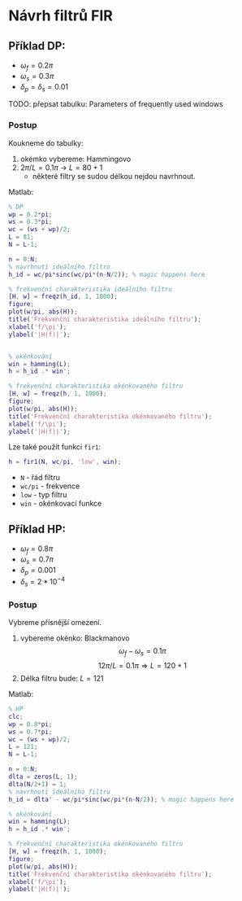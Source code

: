 # Návrh filtrů FIR

## Příklad DP:
- $\omega_f = 0.2\pi$
- $\omega_s = 0.3\pi$
- $\delta_p = \delta_s = 0.01$

TODO: přepsat tabulku: Parameters of frequently used windows
### Postup
Koukneme do tabulky:
1) okémko vybereme: Hammingovo
2) $2\pi/L = 0.1\pi$ -> $L = 80+1$
   - některé filtry se sudou délkou nejdou navrhnout.

Matlab:
```matlab
% DP
wp = 0.2*pi;
ws = 0.3*pi;
wc = (ws + wp)/2;
L = 81;
N = L-1;

n = 0:N;
% navrhnutí ideálního filtru
h_id = wc/pi*sinc(wc/pi*(n-N/2)); % magic happens here

% frekvenční charakteristika ideálního filtru
[H, w] = freqz(h_id, 1, 1000);
figure;
plot(w/pi, abs(H));
title('Frekvenční charakteristika ideálního filtru');
xlabel('f/\pi');
ylabel('|H(f)|');


% okénkování
win = hamming(L);
h = h_id .* win';

% frekvenční charakteristika okénkovaného filtru
[H, w] = freqz(h, 1, 1000);
figure;
plot(w/pi, abs(H));
title('Frekvenční charakteristika okénkovaného filtru');
xlabel('f/\pi');
ylabel('|H(f)|');
```

Lze také použít funkci `fir1`:
```matlab
h = fir1(N, wc/pi, 'low', win);
```
- `N` - řád filtru
- `wc/pi` - frekvence
- `low` - typ filtru
- `win` - okénkovací funkce

## Příklad HP:
- $\omega_f = 0.8\pi$
- $\omega_s = 0.7\pi$
- $\delta_p = 0.001$
- $\delta_s = 2*10^{-4}$

### Postup
Vybreme přísnější omezení.
1) vybereme okénko: Blackmanovo
$$
\omega_f - \omega_s = 0.1\pi
$$
$$
12\pi / L = 0.1\pi \Rightarrow L = 120+1
$$
2) Délka filtru bude: $L = 121$

Matlab:
```matlab
% HP
clc;
wp = 0.8*pi;
ws = 0.7*pi;
wc = (ws + wp)/2;
L = 121;
N = L-1;

n = 0:N;
dlta = zeros(L, 1);
dlta(N/2+1) = 1;
% navrhnutí ideálního filtru
h_id = dlta' - wc/pi*sinc(wc/pi*(n-N/2)); % magic happens here

% okénkování
win = hamming(L);
h = h_id .* win';

% frekvenční charakteristika okénkovaného filtru
[H, w] = freqz(h, 1, 1000);
figure;
plot(w/pi, abs(H));
title('Frekvenční charakteristika okénkovaného filtru');
xlabel('f/\pi');
ylabel('|H(f)|');
```